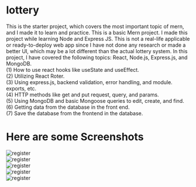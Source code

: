 # lottery
This is the starter project, which covers the most important topic of mern, and I made it to learn and practice.
This is a basic Mern project. I made this project while learning Node and Express JS. This is not a real-life applicable or ready-to-deploy web app since I have not done any research or made a better UI, which may be a lot different than the actual lottery system.
In this project, I have covered the following topics: React, Node.js, Express.js, and MongoDB.
 <br/>
 (1) How to use react hooks like useState and useEffect.  <br/>
 (2) Utilizing React Roter. <br/>
 (3) Using express.js, backend validation, error handling, and module. exports, etc. <br/>
 (4) HTTP methods like get and put request, query, and params. <br/>
 (5) Using MongoDB and basic Mongoose queries to edit, create, and find. <br/>
 (6) Getting data from the database in the front end. <br/>
 (7) Save the database from the frontend in the database.   <br/>
 
 <h1> Here are some Screenshots </h1>
 <img alt="register" src="https://user-images.githubusercontent.com/86339152/210210672-eb03f999-4ac5-4498-9ff9-2003feb40624.png"/> <br/>
  <img alt="register" src="https://user-images.githubusercontent.com/86339152/210210675-d7b77466-18a3-4964-bed1-f4ae6095e85d.png"/> <br/>
  <img alt="register" src="https://user-images.githubusercontent.com/86339152/210210679-edc75921-49e0-41de-ba57-40e427e67d59.png"/> <br/>
   <img alt="register" src="https://user-images.githubusercontent.com/86339152/210210682-aad13297-d1ac-4504-9fe3-7cdc0f54f814.png"/> <br/>
    <img alt="register" src="https://user-images.githubusercontent.com/86339152/210210683-1abf2598-c1d5-4718-bf73-d7dc790e7caf.png"/> <br/>

